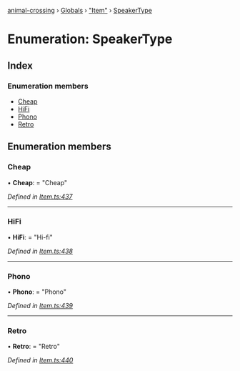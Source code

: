 [animal-crossing](../README.md) › [Globals](../globals.md) › ["Item"](../modules/_item_.md) › [SpeakerType](_item_.speakertype.md)

# Enumeration: SpeakerType

## Index

### Enumeration members

* [Cheap](_item_.speakertype.md#cheap)
* [HiFi](_item_.speakertype.md#hifi)
* [Phono](_item_.speakertype.md#phono)
* [Retro](_item_.speakertype.md#retro)

## Enumeration members

###  Cheap

• **Cheap**: = "Cheap"

*Defined in [Item.ts:437](https://github.com/Norviah/animal-crossing/blob/a6bd02a/module/types/Item.ts#L437)*

___

###  HiFi

• **HiFi**: = "Hi-fi"

*Defined in [Item.ts:438](https://github.com/Norviah/animal-crossing/blob/a6bd02a/module/types/Item.ts#L438)*

___

###  Phono

• **Phono**: = "Phono"

*Defined in [Item.ts:439](https://github.com/Norviah/animal-crossing/blob/a6bd02a/module/types/Item.ts#L439)*

___

###  Retro

• **Retro**: = "Retro"

*Defined in [Item.ts:440](https://github.com/Norviah/animal-crossing/blob/a6bd02a/module/types/Item.ts#L440)*
